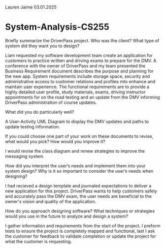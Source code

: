 Lauren Jaime 
03.01.2025
# System-Analysis-CS255


Briefly summarize the DriverPass project. Who was the client? What type of system did they want you to design?

Liam requested my software development team create an application for customers to practice written and driving exams to prepare for the DMV. A conference with the owner of DriverPass and my team presented the Business Requirement document describes the purpose and planning for the new app. System requirements include storage space, security and administrative access to customer relations and profiles mto enhance and maintain user experience. The functional requirements are to provide a highly detailed user profile, study materials, exams, driving instructor appointments for on the road testing and an update from the DMV informing DriverPass administration of course updates.

What did you do particularly well?

A User-Activity UML Diagram to display the DMV updates and paths to update testing information.

If you could choose one part of your work on these documents to revise, what would you pick? How would you improve it?

I would revise the class diagram and renew strategies to improve the messaging system.

How did you interpret the user’s needs and implement them into your system design? Why is it so important to consider the user’s needs when designing?

I had recieved a design template and journaled expectations to deliver a new application for this project. DriverPass wants to help customers safely and accurately pass the DMV exam, the user needs are beneficial to the owner's vision and quality of the application.

How do you approach designing software? What techniques or strategies would you use in the future to analyze and design a system?

I gather information and requirements from the start of the project. I preform tests to ensure the project is completely mapped and functional, last I ask the customer for feedback to validate completion or update the project for what the customer is requesting.
